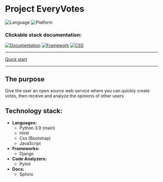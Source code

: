 # Project EveryVotes
![Language](https://img.shields.io/badge/Language-Python3.9-yellow.svg?style=flat)
![Platform](https://img.shields.io/badge/Platform-WebSite-red.svg?style=flat)


### Clickable stack documentation:
[![Documentation](https://img.shields.io/badge/Documentation-Latest-blue.svg?style=flat)](https://everyvotes.readthedocs.io/en/latest/)
[![Framework](https://img.shields.io/badge/Framework-Django-g.svg?style=flat)](https://docs.djangoproject.com/en/4.0/)
[![CSS](https://img.shields.io/badge/CssToolKit-Bootstrap-purple.svg?style=flat)](https://getbootstrap.com/docs/5.1/getting-started/introduction/)


--------

[Quick start](QUICK_START.md?)

--------

## The purpose
Give the user an open source web service where you can quickly create votes, then receive and analyze the opinions of other users

## Technology stack:
- **Languages:**
  - Python 3.9 (main)
  - Hmtl 
  - Css (Bootstrap)
  - JavaScript
- **Frameworks:**
  - Django 
- **Code Analyzers:**
  - Pylint
- **Docs:**
  - Sphinx
